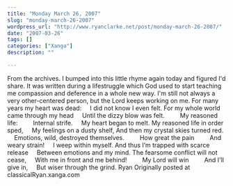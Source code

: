 ```yaml
---
title: "Monday March 26, 2007"
slug: "monday-march-26-2007"
wordpress_url: "http://www.ryanclarke.net/post/monday-march-26-2007/"
date: "2007-03-26"
tags: []
categories: ["Xanga"]
description: ""

---
```


From the archives. I bumped into this little rhyme again today and figured I'd share. It was written during a lifestruggle which God used to start teaching me compassion and deference in a whole new way. I'm still not always a very other-centered person, but the Lord keeps working on me.
For many years my heart was dead:
    I did not know I even felt.
For my whole world came through my head
    Until the dizzy blow was felt.
        My reasoned life:
        Internal strife.
    My heart began to melt.
My reasoned life in order sped,
    My feelings on a dusty shelf,
And then my crystal skies turned red.
    Emotions, wild, destroyed themselves.
        How great the pain
        And weary strain!
    I weep within myself.
And thus I’m trapped with scarce release
    Between emotions and my mind.
The fearsome conflict will not cease,
    With me in front and me behind!
        My Lord will win
        And I'll give in,
    But wiser through the grind.
Ryan
Originally posted at classicalRyan.xanga.com
